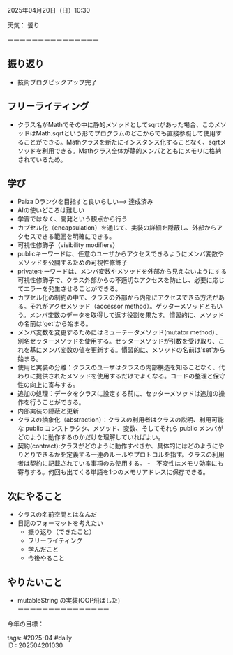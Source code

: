  
2025年04月20日（日）10:30  
  
天気：  曇り
  
  
ーーーーーーーーーーーーーーー  
## 振り返り  
  - 技術ブログピックアップ完了
## フリーライティング  
- クラス名がMathでその中に静的メソッドとしてsqrtがあった場合、このメソッドはMath.sqrtという形でプログラムのどこからでも直接参照して使用することができる。Mathクラスを新たにインスタンス化することなく、sqrtメソッドを利用できる。Mathクラス全体が静的メンバとともにメモリに格納されているため。

## 学び  
  - Paiza Dランクを目指すと良いらしい--> 達成済み
  - AIの使いどころは難しい
  - 学習ではなく、開発という観点から行う
  - カプセル化（encapsulation）を通じて、実装の詳細を隠蔽し、外部からアクセスできる範囲を明確にできる。
  - 可視性修飾子（visibility modifiers）
  - publicキーワードは、任意のユーザからアクセスできるようにメンバ変数やメソッドを公開するための可視性修飾子
  - privateキーワードは、メンバ変数やメソッドを外部から見えないようにする可視性修飾子で、クラス外部からの不適切なアクセスを防止し、必要に応じてエラーを発生させることができる。
  - カプセル化の制約の中で、クラスの外部から内部にアクセスできる方法がある。それがアクセメソッド（accessor method）。ゲッターメソッドともいう。メンバ変数のデータを取得して返す役割を果たす。慣習的に、メソッドの名前は'get'から始まる。
  - メンバ変数を変更するためにはミューテータメソッド(mutator method）、別名セッターメソッドを使用する。セッターメソッドが引数を受け取り、これを基にメンバ変数の値を更新する。慣習的に、メソッドの名前は'set'から始まる。
  - 使用と実装の分離：クラスのユーザはクラスの内部構造を知ることなく、代わりに提供されたメソッドを使用するだけでよくなる。コードの整理と保守性の向上に寄与する。
  - 追加の処理：データをクラスに設定する前に、セッターメソッドは追加の操作を行うことができる。
  - 内部実装の隠蔽と更新
  - クラスの抽象化（abstraction）：クラスの利用者はクラスの説明、利用可能な public コンストラクタ、メソッド、変数、そしてそれら public メンバがどのように動作するのかだけを理解していればよい。
  - 契約(contract):クラスがどのように動作すべきか、具体的にはどのようにやりとりできるかを定義する一連のルールやプロトコルを指す。クラスの利用者は契約に記載されている事項のみ使用する。
  -　不変性はメモリ効率にも寄与する。何回も出てくる単語を1つのメモリアドレスに保存できる。
  
## 次にやること  
- クラスの名前空間とはなんだ
- 日記のフォーマットを考えたい
	- 振り返り（できたこと）
	- フリーライティング
	- 学んだこと
	- 今後やること
  
## やりたいこと
- mutableString の実装(OOP飛ばした)  
ーーーーーーーーーーーーーーー  
  
今年の目標：  
  
tags: #2025-04 #daily  
ID : 202504201030